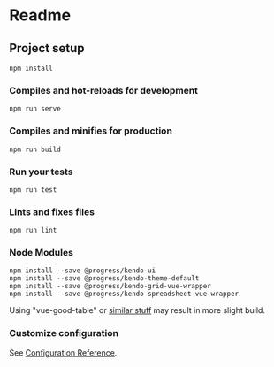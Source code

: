 # Readme

## Project setup
```
npm install
```

### Compiles and hot-reloads for development
```
npm run serve
```

### Compiles and minifies for production
```
npm run build
```

### Run your tests
```
npm run test
```

### Lints and fixes files
```
npm run lint
```

### Node Modules
```
npm install --save @progress/kendo-ui
npm install --save @progress/kendo-theme-default
npm install --save @progress/kendo-grid-vue-wrapper
npm install --save @progress/kendo-spreadsheet-vue-wrapper
```
Using "vue-good-table" or [similar stuff](https://github.com/vuejs/awesome-vue#table) may result in more slight build.

### Customize configuration
See [Configuration Reference](https://cli.vuejs.org/config/).
